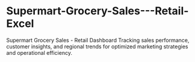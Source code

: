 # Supermart-Grocery-Sales---Retail-Excel
Supermart Grocery Sales - Retail Dashboard  Tracking sales performance, customer insights, and regional trends for optimized marketing strategies and operational efficiency.
